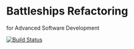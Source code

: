 # Battleships Refactoring

for Advanced Software Development

[![Build Status](https://travis-ci.com/philsch91/Battleships.svg?branch=travis)](https://travis-ci.com/philsch91/Battleships)
